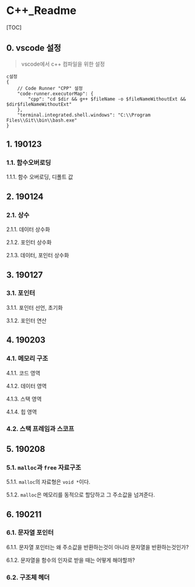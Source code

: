 # C++_Readme

[TOC]

## 0. vscode 설정

> vscode에서 c++ 컴파일을 위한 설정

```
c설정
{
    // Code Runner "CPP" 설정
    "code-runner.executorMap": {
        "cpp": "cd $dir && g++ $fileName -o $fileNameWithoutExt && $dir$fileNameWithoutExt"
    },
    "terminal.integrated.shell.windows": "C:\\Program Files\\Git\\bin\\bash.exe"
}
```

## 1. 190123

### 1.1. 함수오버로딩

1.1.1. 함수 오버로딩, 디폴트 값

## 2. 190124

### 2.1. 상수

2.1.1. 데이터 상수화

2.1.2. 포인터 상수화

2.1.3. 데이터, 포인터 상수화

## 3. 190127

### 3.1. 포인터

3.1.1. 포인터 선언, 초기화

3.1.2. 포인터 연산

## 4. 190203

### 4.1. 메모리 구조

4.1.1. 코드 영역

4.1.2. 데이터 영역

4.1.3. 스택 영역

4.1.4. 힙 영역

### 4.2. 스택 프레임과 스코프

## 5. 190208

### 5.1. `malloc`과 `free` 자료구조

5.1.1. `malloc`의 자료형은 `void *`이다. 

5.1.2. `malloc`은 메모리를 동적으로 할당하고 그 주소값을 넘겨준다.

## 6. 190211

### 6.1. 문자열 포인터

6.1.1. 문자열 포인터는 왜 주소값을 반환하는것이 아니라 문자열을 반환하는것인가?

6.1.2. 문자열을 함수의 인자로 받을 때는 어떻게 해야할까?

### 6.2. 구조체 헤더